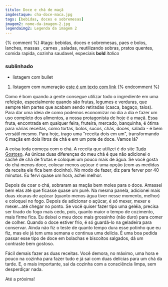 ```yaml
---
titulo: Doce e chá de maçã
imgdestaque: cha-doce-maca.jpg
tags: [bebidas, doces e sobremesas]
imagem2: nome-da-imagem-2.jpg
legendaimg2: Legenda da imagem 2
---
```

{% comment %}
#tags: bebidas, doces e sobremesas, paes e bolos, lanches, massas , carnes , saladas, reutilizando sobras, pratos quentes, comida rapida, cozinha saudavel, especiais
**bold**
*italico*
### sublinhado
* listagem com bullet
1. listagem com numeração
[este é um texto com link](https://www.enderecodolink.com)
{% endcomment %}

Como é bom quando a gente consegue utilizar todo o ingrediente em uma refeição, especialmente quando são frutas, legumes e verduras, que sempre têm partes que acabam sendo retiradas (casca, bagaço, talos). Para dar uma ideia de como podemos economizar no dia a dia e fazer um uso completo dos alimentos, a nossa protagonista de hoje é a maçã. Essa fruta, encontrada em qualquer feira, fruteira, mercado, banquinha, é ótima para várias receitas, como tortas, bolos, sucos, chás, doces, salada - é bem versátil mesmo. Para hoje, trago uma "receita dois em um", transformando 6 maçãs em dois litros de chá e em um pote de doce. Vamos lá?

A coisa toda começa com o chá. A receita que utilizei é do site [Tudo Gostoso](http://www.tudogostoso.com.br/receita/105193-cha-de-maca-com-especiarias-delicioso.html//www.enderecodolink.com). As únicas duas diferenças do meu chá é que não adicionei o sachê de chá de frutas e coloquei um pouco mais de água. Se você gosta do chá menos doce, colocar menos açúcar é uma opção (com as medidas da receita ele fica bem docinho). No modo de fazer, diz para ferver por 40 minutos. Eu fervi quase um hora, achei melhor. 

Depois de coar o chá, sobraram as maçãs bem moles para o doce. Amassei bem elas até que ficasse quase um purê. Na mesma panela, adicionei mais duas xícaras de açúcar (quanto menos água tiver nesse momento, melhor) e coloquei no fogo. Depois de adicionar o açúcar, é só mexer, mexer e mexer...até chegar no ponto. Se você quiser fazer tipo uma geléia, precisa ser tirado do fogo mais cedo, pois, quanto maior o tempo de cozimento, mais firme fica. Eu deixei o meu doce mais grossinho (não duro) para comer de colher. Quando o doce estiver frio, é só guardá-lo na geladeira para conservar. Ainda não fiz o teste de quanto tempo dura esse potinho que eu fiz, mas ele já tem uma semana e continua uma delícia. É uma boa pedida passar esse tipo de doce em bolachas e biscoitos salgados, dá um contraste bem gostoso.

Fácil demais fazer as duas receitas. Você demora, no máximo, uma hora e pouco na cozinha para fazer tudo e já sai com duas delícias para um chá da tarde. E, o mais importante, sai da cozinha com a consciência limpa, sem desperdiçar nada.

Até a próxima!
